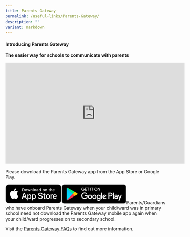 ```yaml
---
title: Parents Gateway
permalink: /useful-links/Parents-Gateway/
description: ""
variant: markdown
---
```

#### **Introducing Parents Gateway**  

**The easier way for schools to communicate with parents**

<iframe width="560" height="315" src="https://www.youtube.com/embed/tW9jwyuovOo" title="YouTube video player" frameborder="0" allow="accelerometer; autoplay; clipboard-write; encrypted-media; gyroscope; picture-in-picture; web-share" allowfullscreen=""></iframe>

Please download the Parents Gateway app from the App Store or Google Play.

[<img src="/images/Apple%20App%20Store.png" style="width:35%;float:left">](https://apps.apple.com/sg/app/parents-gateway/id1267198708)
[<img src="/images/Google%20Play.png" style="width:40%;float:left">](https://play.google.com/store/apps/details?id=com.moe.pgp&amp;pli=1)  
<br>

Parents/Guardians who have onboard Parents Gateway when your child/ward was in primary school need not download the Parents Gateway mobile app again when your child/ward progresses on to secondary school.

Visit the [Parents Gateway FAQs](https://pg.moe.edu.sg/faq) to find out more information.